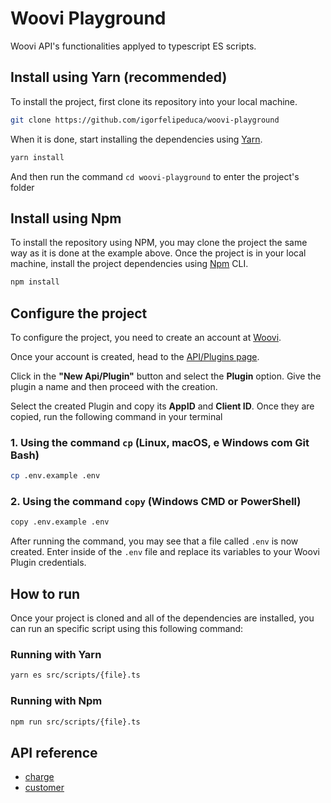 # Woovi Playground

Woovi API's functionalities applyed to typescript ES scripts.

## Install using Yarn (recommended)

To install the project, first clone its repository into your local machine.

```bash
git clone https://github.com/igorfelipeduca/woovi-playground
```

When it is done, start installing the dependencies using [Yarn](https://yarnpkg.com/).

```bash
yarn install
```

And then run the command `cd woovi-playground` to enter the project's folder

## Install using Npm

To install the repository using NPM, you may clone the project the same way as it is done at the example above. Once the project is in your local machine, install the project dependencies using [Npm](https://npmjs.com) CLI.

```bash
npm install
```

## Configure the project

To configure the project, you need to create an account at [Woovi](https://woovi.com).

Once your account is created, head to the [API/Plugins page](https://app.woovi.com/home/applications/tab/tutorial).

Click in the **"New Api/Plugin"** button and select the **Plugin** option. Give the plugin a name and then proceed with the creation.

Select the created Plugin and copy its **AppID** and **Client ID**.
Once they are copied, run the following command in your terminal

### 1. Using the command `cp` (Linux, macOS, e Windows com Git Bash)

```bash
cp .env.example .env
```

### 2. Using the command `copy` (Windows CMD or PowerShell)

```bash
copy .env.example .env
```

After running the command, you may see that a file called `.env` is now created.
Enter inside of the `.env` file and replace its variables to your Woovi Plugin credentials.

## How to run

Once your project is cloned and all of the dependencies are installed, you can run an specific script using this following command:

### Running with Yarn

```bash
yarn es src/scripts/{file}.ts
```

### Running with Npm

```bash
npm run src/scripts/{file}.ts
```

## API reference

- [charge](./docs/charge.md)
- [customer](./docs/customer.md)
